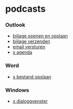 # podcasts


<!--
flow >
tekst >
naturalreaders >
check >
podcast
-->

### Outlook
- [bijlage openen en opslaan](podcasts/o_bijlagenopenen.md)
- [bijlage verzenden](podcasts/o_bijlagenverzenden.md)
- [email versturen](podcasts/o_emailversturen.md)
- [x agenda](podcasts/o_agenda.md)

### Word
- [x bestand opslaan](podcasts/w_bestandopslaan.md)

### Windows

- [x dialoggvenster](win_dialoggvenster.md)






